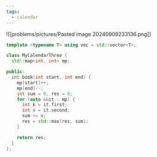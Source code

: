 ```yaml
---
tags:
  - calendar
---
```

![[problems/pictures/Pasted image 20240909233136.png]]

```c++
template <typename T> using vec = std::vector<T>;

class MyCalendarThree {
  std::map<int, int> mp;

public:
  int book(int start, int end) {
    mp[start]++;
    mp[end]--;
    int sum = 0, res = 0;
    for (auto &&it : mp) {
      int k = it.first;
      int v = it.second;
      sum += v;
      res = std::max(res, sum);
    }

    return res;
  }
};
```
